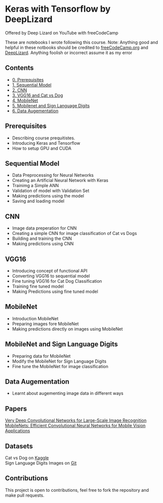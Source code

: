 # Keras with Tensorflow by DeepLizard
Offered by Deep Lizard on YouTube with freeCodeCamp

These are notebooks I wrote following this course.
Note:
Anything good and helpful in these notbooks should be credited to [freeCodeCamp.org](https://www.freecodecamp.org/) and [DeepLizard](https://deeplizard.com/).
Anything foolish or incorrect assume it as my error

## Contents
* [0. Prerequisites](https://github.com/tajammulbasheer/keras_with_tenforflow/blob/main/0.prerequisites.ipynb)
* [1. Sequential Model](https://github.com/tajammulbasheer/keras_with_tenforflow/blob/main/1.sequential_model.ipynb)
* [2. CNN ](https://github.com/tajammulbasheer/keras_with_tenforflow/blob/main/3.vgg16_catvsdog.ipynb)
* [3. VGG16 and Cat vs Dog](https://github.com/tajammulbasheer/keras_with_tenforflow/blob/main/4.mobile_net.ipynb)
* [4. MobileNet](https://github.com/tajammulbasheer/keras_with_tenforflow/blob/main/5.mobilenrt_sign_lang_digits.ipynb)
* [5. Mobilenet and Sign Language Digits](https://github.com/tajammulbasheer/keras_with_tenforflow/blob/main/5.mobilenrt_sign_lang_digits.ipynb)
* [6. Data Augementation](https://github.com/tajammulbasheer/keras_with_tenforflow/blob/main/6.dataaug.ipynb)

## Prerequisites
 - Describing course prequitistes.
 - Introducing Keras and Tensorflow
 - How to setup GPU and CUDA

## Sequential Model
- Data Preprocessing for Neural  Networks
- Creating an Artificial Neural Network with Keras
- Trainimg a Simple ANN
- Validation of model with Validation Set
- Making predictions using the model
- Saving and loading model

## CNN
- Image data preperation for CNN
- Creating a simple CNN for image classification of Cat vs Dogs
- Building and training the CNN
- Making predictions using CNN

## VGG16
- Introducing concept of functional API
- Converting VGG16 to sequential model
- Fine tuning VGG16 for Cat Dog Classification
- Training fine tuned model
- Making Predictions using fine tuned model

## MobileNet
- Introduction MobileNet
- Preparing images fore MobileNet
- Making predictions directly on images using MobileNet

## MobileNet and Sign Language Digits
- Preparing data for MobileNet
- Modify the MobileNet for Sign Language Digits
- Fine tune the MobileNet for image classification

## Data Augementation
- Learnt about augementing image data in different ways

## Papers
[Very Deep Convolutional Networks for Large-Scale Image Recognition](https://arxiv.org/abs/1409.1556)<br>
 [MobileNets: Efficient Convolutional Neural Networks for Mobile Vision Applications](https://arxiv.org/abs/1704.04861)

## Datasets
Cat vs Dog on [Kaggle](https://www.kaggle.com/c/dogs-vs-cats/data) <br>
Sign Language Digits Images on [Git](https://github.com/ardamavi/Sign-Language-Digits-Dataset)

## Contributions
This project is open to contributions, feel free to fork the repository and make pull requests.
